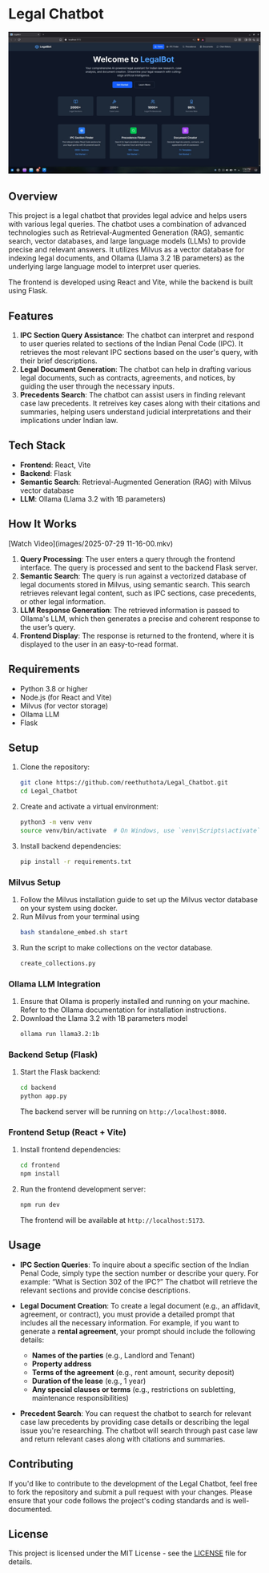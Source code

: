 # Legal Chatbot

![Chatbot Home Page Interface](images/preview.jpeg)

## Overview

This project is a legal chatbot that provides legal advice and helps users with various legal queries. The chatbot uses a combination of advanced technologies such as Retrieval-Augmented Generation (RAG), semantic search, vector databases, and large language models (LLMs) to provide precise and relevant answers. It utilizes Milvus as a vector database for indexing legal documents, and Ollama (Llama 3.2 1B parameters) as the underlying large language model to interpret user queries.

The frontend is developed using React and Vite, while the backend is built using Flask. 

## Features

1. **IPC Section Query Assistance**: The chatbot can interpret and respond to user queries related to sections of the Indian Penal Code (IPC). It retrieves the most relevant IPC sections based on the user's query, with their brief descriptions.
2. **Legal Document Generation**: The chatbot can help in drafting various legal documents, such as contracts, agreements, and notices, by guiding the user through the necessary inputs.
3. **Precedents Search**: The chatbot can assist users in finding relevant case law precedents. It retreives key cases along with their citations and summaries, helping users understand judicial interpretations and their implications under Indian law.

## Tech Stack

- **Frontend**: React, Vite
- **Backend**: Flask
- **Semantic Search**: Retrieval-Augmented Generation (RAG) with Milvus vector database
- **LLM**: Ollama (Llama 3.2 with 1B parameters)

## How It Works

[Watch Video](images/2025-07-29 11-16-00.mkv)

1. **Query Processing**: The user enters a query through the frontend interface. The query is processed and sent to the backend Flask server.
2. **Semantic Search**: The query is run against a vectorized database of legal documents stored in Milvus, using semantic search. This search retrieves relevant legal content, such as IPC sections, case precedents, or other legal information.
3. **LLM Response Generation**: The retrieved information is passed to Ollama's LLM, which then generates a precise and coherent response to the user’s query.
4. **Frontend Display**: The response is returned to the frontend, where it is displayed to the user in an easy-to-read format.

## Requirements

- Python 3.8 or higher
- Node.js (for React and Vite)
- Milvus (for vector storage)
- Ollama LLM
- Flask

## Setup

1. Clone the repository:

    ```bash
    git clone https://github.com/reethuthota/Legal_Chatbot.git
    cd Legal_Chatbot
    ```

2. Create and activate a virtual environment:

    ```bash
    python3 -m venv venv
    source venv/bin/activate  # On Windows, use `venv\Scripts\activate`
    ```

3. Install backend dependencies:

    ```bash
    pip install -r requirements.txt
    ```

### Milvus Setup

1. Follow the Milvus installation guide to set up the Milvus vector database on your system using docker.
2. Run Milvus from your terminal using 
    ```bash
    bash standalone_embed.sh start
    ```
3. Run the script to make collections on the vector database.
    ```bash
    create_collections.py
    ```

### Ollama LLM Integration

1. Ensure that Ollama is properly installed and running on your machine. Refer to the Ollama documentation for installation instructions.
2. Download the Llama 3.2 with 1B parameters model
    ```bash
    ollama run llama3.2:1b
    ```

### Backend Setup (Flask)

1. Start the Flask backend:

    ```bash
    cd backend
    python app.py
    ```

   The backend server will be running on `http://localhost:8080`.

### Frontend Setup (React + Vite)

1. Install frontend dependencies:

    ```bash
    cd frontend
    npm install
    ```

2. Run the frontend development server:

    ```bash
    npm run dev
    ```

   The frontend will be available at `http://localhost:5173`.

## Usage

- **IPC Section Queries**: To inquire about a specific section of the Indian Penal Code, simply type the section number or describe your query. For example: “What is Section 302 of the IPC?” The chatbot will retrieve the relevant sections and provide concise descriptions.

- **Legal Document Creation**: To create a legal document (e.g., an affidavit, agreement, or contract), you must provide a detailed prompt that includes all the necessary information. For example, if you want to generate a **rental agreement**, your prompt should include the following details:
  - **Names of the parties** (e.g., Landlord and Tenant)
  - **Property address**
  - **Terms of the agreement** (e.g., rent amount, security deposit)
  - **Duration of the lease** (e.g., 1 year)
  - **Any special clauses or terms** (e.g., restrictions on subletting, maintenance responsibilities)

- **Precedent Search**: You can request the chatbot to search for relevant case law precedents by providing case details or describing the legal issue you're researching. The chatbot will search through past case law and return relevant cases along with citations and summaries.

## Contributing

If you'd like to contribute to the development of the Legal Chatbot, feel free to fork the repository and submit a pull request with your changes. Please ensure that your code follows the project's coding standards and is well-documented.

## License

This project is licensed under the MIT License - see the [LICENSE](LICENSE) file for details.
